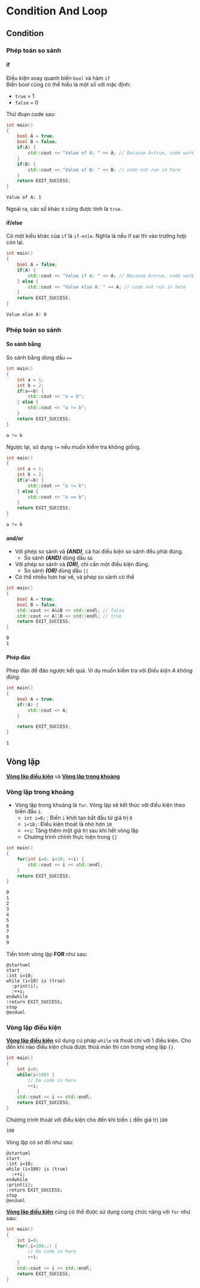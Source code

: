 # Condition And Loop

## Condition

### Phép toán so sánh

#### if
Điều kiện xoay quanh biến `bool` và hàm `if`\
Biến bool cũng có thể hiểu là một số với mặc định:
- `true`  = 1
- `false` = 0

Thử đoạn code sau: 

```c++ title="main.cpp"
int main()
{
	bool A = true;
	bool B = false;
	if(A) {
		std::cout << "Value of A: " << A; // Because A=true, code work in here
	}
	if(B) {
		std::cout << "Value of B: " << B; // code not run in here
	}
	return EXIT_SUCCESS; 
}
```
```bash
Value of A: 1
```
Ngoài ra, các số khác `0` cũng được tính là `true`.

#### if/else

Có một kiểu khác của `if` là `if-esle`. Nghĩa là nếu if sai thì vào trường hợp còn lại.

```c++ title="main.cpp"
int main()
{
	bool A = false;
	if(A) {
		std::cout << "Value if A: " << A; // Because A=true, code work in here
	} else {
		std::cout << "Value else A: " << A; // code not run in here
	}
	return EXIT_SUCCESS; 
}
```
```bash
Value else A: 0
```

### Phép toán so sánh

#### So sánh bằng
So sánh bằng dùng dấu `==`
```c++ title="main.cpp"
int main()
{
	int a = 1;
	int b = 2;
	if(a==b) {
		std::cout << "a = b";
	} else {
		std::cout << "a != b";
	}
	return EXIT_SUCCESS; 
}
```
```bash
a != b
```
Ngược lại, sử dụng `!=` nếu muốn kiểm tra không giống.
```c++ title="main.cpp"
int main()
{
	int a = 1;
	int b = 2;
	if(a!=b) {
		std::cout << "a != b";
	} else {
		std::cout << "a == b";
	}
	return EXIT_SUCCESS; 
}
```
```bash
a != b
```

#### and/or

- Với phép so sánh và ___(AND)___, cả hai điều kiện so sánh đều phải đúng.
	- So sánh ___(AND)___ dùng dấu `&&`
- Với phép so sánh và ___(OR)___, chỉ cần một điều kiện đúng.
	- So sánh ___(OR)___ dùng dấu `||`
- Có thể nhiều hơn hai vế, và phép so sánh có thể 

```c++ title="main.cpp"
int main()
{
	bool A = true;
	bool B = false;
	std::cout << A&&B << std::endl; // false
	std::cout << A||B << std::endl; // true
	return EXIT_SUCCESS; 
}
```
```bash
0
1
```

#### Phép đảo
Phép đảo để đảo ngược kết quả. Ví dụ muốn kiểm tra với _Điều kiện A không đúng_.

```c++ title="main.cpp"
int main()
{
	bool A = true;
	if(!A) {
		std::cout << A;
	}

	return EXIT_SUCCESS; 
}
```
```bash
1
```
## Vòng lặp

<u>__Vòng lặp điều kiện__</u> và <u>__Vòng lặp trong khoảng__</u>

### Vòng lặp trong khoảng

- Vòng lặp trong khoảng là `for`. Vòng lặp sẽ kết thúc với điều kiện theo biến đầu `i`.
	- `int i=0;` : Biến `i` khởi tạo bắt đầu từ giá trị `0`
	- `i<10;`: Điều kiện thoát là nhỏ hơn `10`
	- `++i`: Tăng thêm một giá trị sau khi hết vòng lặp
	- Chương trình chính thực hiện trong `{}`
```c++ title="main.cpp"
int main()
{
	for(int i=0; i<10; ++i) {
		std::cout << i << std::endl;
	}
	return EXIT_SUCCESS; 
}
```
```bash
0
1
2
3
4
5
6
7
8
9
```
Tiến trình vòng lặp __FOR__ như sau:

```puml
@startuml
start
:int i=10;
while (i<10) is (true)
  :print(i);
  :++i;
endwhile
:return EXIT_SUCCESS;
stop
@enduml
```

### Vòng lặp điều kiện

<u>__Vòng lặp điều kiện__</u> sử dụng cú pháp `while` và thoát chỉ với 1 điều kiện. Cho đến khi nào điều kiện chưa được thoả mãn thì còn trong vòng lặp `{}`.

```c++ title="main.cpp"
int main()
{
	int i=0;
	while(i<100) {
		// Do code in here
		++i;
	}
	std::cout << i << std::endl;
	return EXIT_SUCCESS; 
}
```
Chương trình thoát với điều kiện cho đến khi biến `i` đến giá trị `100`
```bash
100
```
Vòng lặp có sơ đồ như sau:

```puml
@startuml
start
:int i=10;
while (i<100) is (true)
  :++i;
endwhile
:print(i);
:return EXIT_SUCCESS;
stop
@enduml
```

<u>__Vòng lặp điều kiện__</u> cũng có thể được sử dụng cùng chức năng với `for` như sau:

```c++ title="main.cpp"
int main()
{
	int i=0;
	for(;i<100;;) {
		// Do code in here
		++i;
	}
	std::cout << i << std::endl;
	return EXIT_SUCCESS; 
}
```